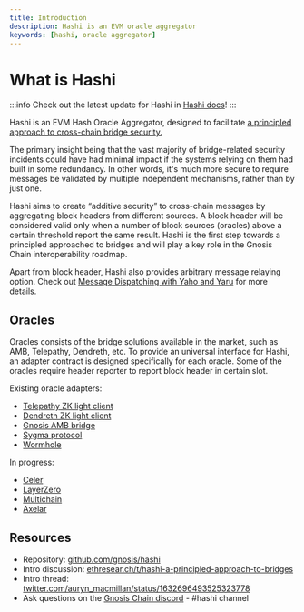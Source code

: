 ```yaml
---
title: Introduction
description: Hashi is an EVM oracle aggregator
keywords: [hashi, oracle aggregator]
---
```


# What is Hashi

:::info
Check out the latest update for Hashi in [Hashi docs](https://hashi-doc.gitbook.io/hashi/v0.1/deployment)!
:::

Hashi is an EVM Hash Oracle Aggregator, designed to facilitate [a principled approach to cross-chain bridge security.](https://ethresear.ch/t/hashi-a-principled-approach-to-bridges/14725)

The primary insight being that the vast majority of bridge-related security incidents could have had minimal impact if the systems relying on them had built in some redundancy. In other words, it's much more secure to require messages be validated by multiple independent mechanisms, rather than by just one.

Hashi aims to create “additive security” to cross-chain messages by aggregating block headers from different sources. A block header will be considered valid only when a number of block sources (oracles) above a certain threshold report the same result.
Hashi is the first step towards a principled approached to bridges and will play a key role in the Gnosis Chain interoperability roadmap.

Apart from block header, Hashi also provides arbitrary message relaying option. Check out [Message Dispatching with Yaho and Yaru](Application.md#message-dispatching-using-yaho-and-yaru) for more details.

## Oracles

Oracles consists of the bridge solutions available in the market, such as AMB, Telepathy, Dendreth, etc. To provide an universal interface for Hashi, an adapter contract is designed specifically for each oracle. Some of the oracles require header reporter to report block header in certain slot.

Existing oracle adapters:

- [Telepathy ZK light client](https://docs.telepathy.xyz/)
- [Dendreth ZK light client](https://github.com/metacraft-labs/DendrETH)
- [Gnosis AMB bridge](../tokenbridge/amb-bridge.md)
- [Sygma protocol](https://buildwithsygma.com/)
- [Wormhole](https://wormhole.com/)

In progress:

- [Celer](https://cbridge-docs.celer.network/)
- [LayerZero](https://layerzero.network/)
- [Multichain](https://multichain.xyz/)
- [Axelar](https://axelar.network/)

## Resources

- Repository: [github.com/gnosis/hashi](https://github.com/gnosis/hashi)
- Intro discussion: [ethresear.ch/t/hashi-a-principled-approach-to-bridges](https://ethresear.ch/t/hashi-a-principled-approach-to-bridges/14725)
- Intro thread: [twitter.com/auryn_macmillan/status/1632696493525323778](https://twitter.com/auryn_macmillan/status/1632696493525323778?s=20)
- Ask questions on the [Gnosis Chain discord](https://discord.gg/gnosischain) - #hashi channel
